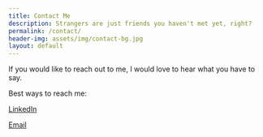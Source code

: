 ```yaml
---
title: Contact Me
description: Strangers are just friends you haven't met yet, right?
permalink: /contact/
header-img: assets/img/contact-bg.jpg
layout: default
---
```


If you would like to reach out to me, I would love to hear what you have to say.

Best ways to reach me:

[LinkedIn](https://www.linkedin.com/in/nicholasjmireles)

[Email](nicholasjmireles@gmail.com)
